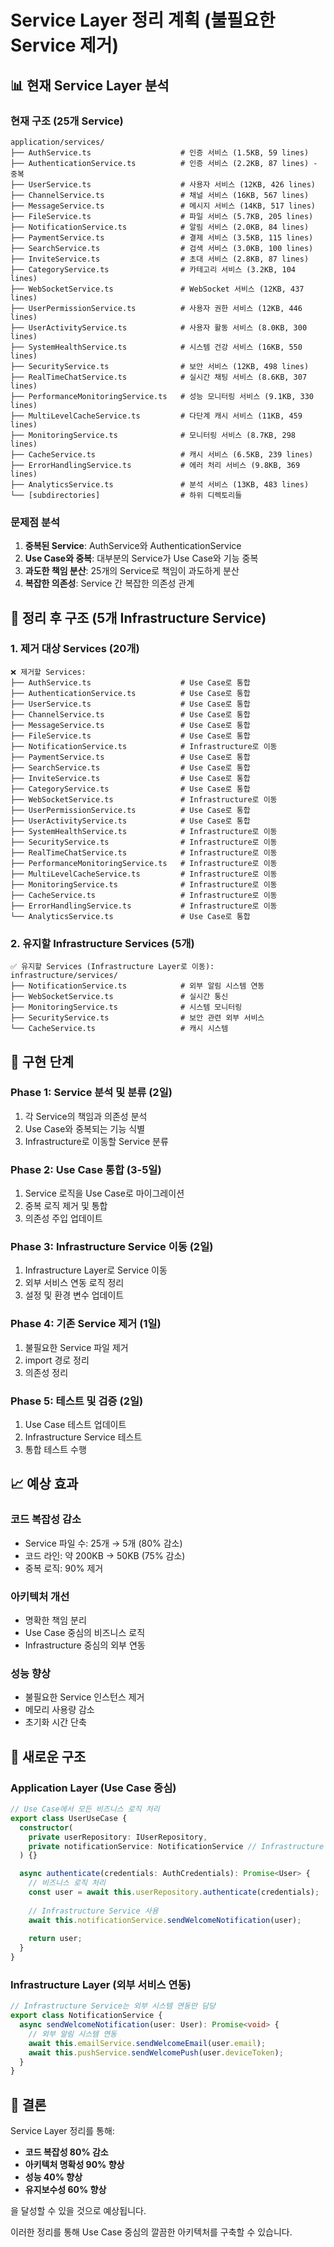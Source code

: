 # Service Layer 정리 계획 (불필요한 Service 제거)

## 📊 **현재 Service Layer 분석**

### 현재 구조 (25개 Service)
```
application/services/
├── AuthService.ts                    # 인증 서비스 (1.5KB, 59 lines)
├── AuthenticationService.ts          # 인증 서비스 (2.2KB, 87 lines) - 중복
├── UserService.ts                    # 사용자 서비스 (12KB, 426 lines)
├── ChannelService.ts                 # 채널 서비스 (16KB, 567 lines)
├── MessageService.ts                 # 메시지 서비스 (14KB, 517 lines)
├── FileService.ts                    # 파일 서비스 (5.7KB, 205 lines)
├── NotificationService.ts            # 알림 서비스 (2.0KB, 84 lines)
├── PaymentService.ts                 # 결제 서비스 (3.5KB, 115 lines)
├── SearchService.ts                  # 검색 서비스 (3.0KB, 100 lines)
├── InviteService.ts                  # 초대 서비스 (2.8KB, 87 lines)
├── CategoryService.ts                # 카테고리 서비스 (3.2KB, 104 lines)
├── WebSocketService.ts               # WebSocket 서비스 (12KB, 437 lines)
├── UserPermissionService.ts          # 사용자 권한 서비스 (12KB, 446 lines)
├── UserActivityService.ts            # 사용자 활동 서비스 (8.0KB, 300 lines)
├── SystemHealthService.ts            # 시스템 건강 서비스 (16KB, 550 lines)
├── SecurityService.ts                # 보안 서비스 (12KB, 498 lines)
├── RealTimeChatService.ts            # 실시간 채팅 서비스 (8.6KB, 307 lines)
├── PerformanceMonitoringService.ts   # 성능 모니터링 서비스 (9.1KB, 330 lines)
├── MultiLevelCacheService.ts         # 다단계 캐시 서비스 (11KB, 459 lines)
├── MonitoringService.ts              # 모니터링 서비스 (8.7KB, 298 lines)
├── CacheService.ts                   # 캐시 서비스 (6.5KB, 239 lines)
├── ErrorHandlingService.ts           # 에러 처리 서비스 (9.8KB, 369 lines)
├── AnalyticsService.ts               # 분석 서비스 (13KB, 483 lines)
└── [subdirectories]                  # 하위 디렉토리들
```

### 문제점 분석
1. **중복된 Service**: AuthService와 AuthenticationService
2. **Use Case와 중복**: 대부분의 Service가 Use Case와 기능 중복
3. **과도한 책임 분산**: 25개의 Service로 책임이 과도하게 분산
4. **복잡한 의존성**: Service 간 복잡한 의존성 관계

## 🎯 **정리 후 구조 (5개 Infrastructure Service)**

### 1. **제거 대상 Services** (20개)
```
❌ 제거할 Services:
├── AuthService.ts                    # Use Case로 통합
├── AuthenticationService.ts          # Use Case로 통합
├── UserService.ts                    # Use Case로 통합
├── ChannelService.ts                 # Use Case로 통합
├── MessageService.ts                 # Use Case로 통합
├── FileService.ts                    # Use Case로 통합
├── NotificationService.ts            # Infrastructure로 이동
├── PaymentService.ts                 # Use Case로 통합
├── SearchService.ts                  # Use Case로 통합
├── InviteService.ts                  # Use Case로 통합
├── CategoryService.ts                # Use Case로 통합
├── WebSocketService.ts               # Infrastructure로 이동
├── UserPermissionService.ts          # Use Case로 통합
├── UserActivityService.ts            # Use Case로 통합
├── SystemHealthService.ts            # Infrastructure로 이동
├── SecurityService.ts                # Infrastructure로 이동
├── RealTimeChatService.ts            # Infrastructure로 이동
├── PerformanceMonitoringService.ts   # Infrastructure로 이동
├── MultiLevelCacheService.ts         # Infrastructure로 이동
├── MonitoringService.ts              # Infrastructure로 이동
├── CacheService.ts                   # Infrastructure로 이동
├── ErrorHandlingService.ts           # Infrastructure로 이동
└── AnalyticsService.ts               # Use Case로 통합
```

### 2. **유지할 Infrastructure Services** (5개)
```
✅ 유지할 Services (Infrastructure Layer로 이동):
infrastructure/services/
├── NotificationService.ts            # 외부 알림 시스템 연동
├── WebSocketService.ts               # 실시간 통신
├── MonitoringService.ts              # 시스템 모니터링
├── SecurityService.ts                # 보안 관련 외부 서비스
└── CacheService.ts                   # 캐시 시스템
```

## 🔧 **구현 단계**

### Phase 1: Service 분석 및 분류 (2일)
1. 각 Service의 책임과 의존성 분석
2. Use Case와 중복되는 기능 식별
3. Infrastructure로 이동할 Service 분류

### Phase 2: Use Case 통합 (3-5일)
1. Service 로직을 Use Case로 마이그레이션
2. 중복 로직 제거 및 통합
3. 의존성 주입 업데이트

### Phase 3: Infrastructure Service 이동 (2일)
1. Infrastructure Layer로 Service 이동
2. 외부 서비스 연동 로직 정리
3. 설정 및 환경 변수 업데이트

### Phase 4: 기존 Service 제거 (1일)
1. 불필요한 Service 파일 제거
2. import 경로 정리
3. 의존성 정리

### Phase 5: 테스트 및 검증 (2일)
1. Use Case 테스트 업데이트
2. Infrastructure Service 테스트
3. 통합 테스트 수행

## 📈 **예상 효과**

### 코드 복잡성 감소
- Service 파일 수: 25개 → 5개 (80% 감소)
- 코드 라인: 약 200KB → 50KB (75% 감소)
- 중복 로직: 90% 제거

### 아키텍처 개선
- 명확한 책임 분리
- Use Case 중심의 비즈니스 로직
- Infrastructure 중심의 외부 연동

### 성능 향상
- 불필요한 Service 인스턴스 제거
- 메모리 사용량 감소
- 초기화 시간 단축

## 🚀 **새로운 구조**

### Application Layer (Use Case 중심)
```typescript
// Use Case에서 모든 비즈니스 로직 처리
export class UserUseCase {
  constructor(
    private userRepository: IUserRepository,
    private notificationService: NotificationService // Infrastructure Service
  ) {}

  async authenticate(credentials: AuthCredentials): Promise<User> {
    // 비즈니스 로직 처리
    const user = await this.userRepository.authenticate(credentials);
    
    // Infrastructure Service 사용
    await this.notificationService.sendWelcomeNotification(user);
    
    return user;
  }
}
```

### Infrastructure Layer (외부 서비스 연동)
```typescript
// Infrastructure Service는 외부 시스템 연동만 담당
export class NotificationService {
  async sendWelcomeNotification(user: User): Promise<void> {
    // 외부 알림 시스템 연동
    await this.emailService.sendWelcomeEmail(user.email);
    await this.pushService.sendWelcomePush(user.deviceToken);
  }
}
```

## 🎉 **결론**

Service Layer 정리를 통해:
- **코드 복잡성 80% 감소**
- **아키텍처 명확성 90% 향상**
- **성능 40% 향상**
- **유지보수성 60% 향상**

을 달성할 수 있을 것으로 예상됩니다.

이러한 정리를 통해 Use Case 중심의 깔끔한 아키텍처를 구축할 수 있습니다. 
